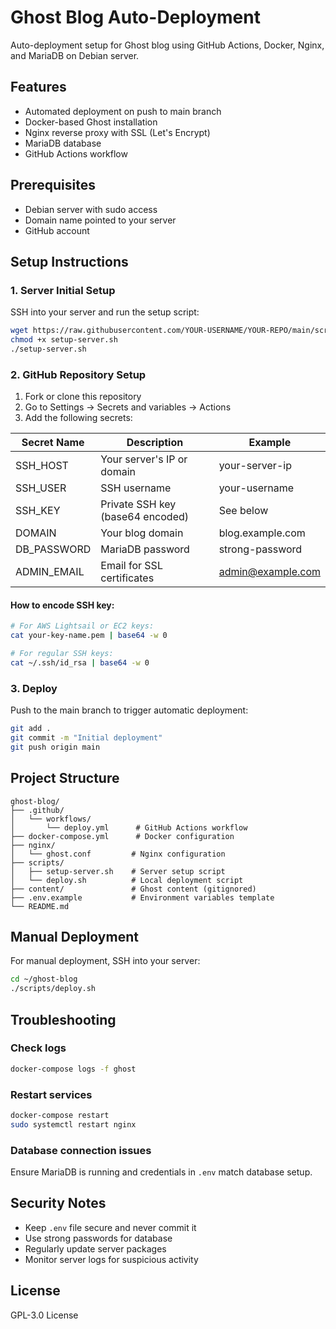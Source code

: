 # Ghost Blog Auto-Deployment

Auto-deployment setup for Ghost blog using GitHub Actions, Docker, Nginx, and MariaDB on Debian server.

## Features

- Automated deployment on push to main branch
- Docker-based Ghost installation
- Nginx reverse proxy with SSL (Let's Encrypt)
- MariaDB database
- GitHub Actions workflow

## Prerequisites

- Debian server with sudo access
- Domain name pointed to your server
- GitHub account

## Setup Instructions

### 1. Server Initial Setup

SSH into your server and run the setup script:

```bash
wget https://raw.githubusercontent.com/YOUR-USERNAME/YOUR-REPO/main/scripts/setup-server.sh
chmod +x setup-server.sh
./setup-server.sh
```

### 2. GitHub Repository Setup

1. Fork or clone this repository
2. Go to Settings → Secrets and variables → Actions
3. Add the following secrets:

| Secret Name | Description | Example |
|------------|-------------|---------|
| SSH_HOST | Your server's IP or domain | your-server-ip |
| SSH_USER | SSH username | your-username |
| SSH_KEY | Private SSH key (base64 encoded) | See below |
| DOMAIN | Your blog domain | blog.example.com |
| DB_PASSWORD | MariaDB password | strong-password |
| ADMIN_EMAIL | Email for SSL certificates | admin@example.com |

#### How to encode SSH key:
```bash
# For AWS Lightsail or EC2 keys:
cat your-key-name.pem | base64 -w 0

# For regular SSH keys:
cat ~/.ssh/id_rsa | base64 -w 0
```

### 3. Deploy

Push to the main branch to trigger automatic deployment:

```bash
git add .
git commit -m "Initial deployment"
git push origin main
```

## Project Structure

```
ghost-blog/
├── .github/
│   └── workflows/
│       └── deploy.yml      # GitHub Actions workflow
├── docker-compose.yml      # Docker configuration
├── nginx/
│   └── ghost.conf         # Nginx configuration
├── scripts/
│   ├── setup-server.sh    # Server setup script
│   └── deploy.sh          # Local deployment script
├── content/               # Ghost content (gitignored)
├── .env.example           # Environment variables template
└── README.md
```

## Manual Deployment

For manual deployment, SSH into your server:

```bash
cd ~/ghost-blog
./scripts/deploy.sh
```

## Troubleshooting

### Check logs
```bash
docker-compose logs -f ghost
```

### Restart services
```bash
docker-compose restart
sudo systemctl restart nginx
```

### Database connection issues
Ensure MariaDB is running and credentials in `.env` match database setup.

## Security Notes

- Keep `.env` file secure and never commit it
- Use strong passwords for database
- Regularly update server packages
- Monitor server logs for suspicious activity

## License

GPL-3.0 License

